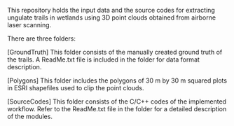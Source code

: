 This repository holds the input data and the source codes for extracting ungulate trails in wetlands using 3D point clouds obtained from airborne laser scanning.

There are three folders:

[GroundTruth]
This folder consists of the manually created ground truth of the trails. A ReadMe.txt file is included in the folder for data format description.

[Polygons]
This folder includes the polygons of 30 m by 30 m squared plots in ESRI shapefiles used to clip the point clouds.

[SourceCodes]
This folder consists of the C/C++ codes of the implemented workflow. Refer to the ReadMe.txt file in the folder for a detailed description of the modules.
